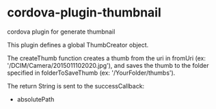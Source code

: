 # cordova-plugin-thumbnail

cordova plugin for generate thumbnail

This plugin defines a global ThumbCreator object.

The createThumb function creates a thumb from the uri in fromUri (ex: '/DCIM/Camera/2015011102020.jpg'), and saves the thumb to the folder specified in folderToSaveThumb (ex: '/YourFolder/thumbs').

The return String is sent to the successCallback:
  - absolutePath
